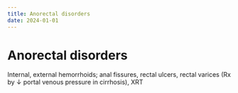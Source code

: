 ```yaml
---
title: Anorectal disorders
date: 2024-01-01
---
```

# Anorectal disorders

Internal, external hemorrhoids; anal fissures, rectal ulcers, rectal varices (Rx by ↓ portal venous pressure in cirrhosis), XRT
